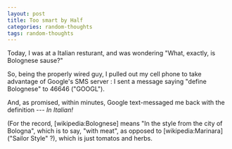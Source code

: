```yaml
---
layout: post
title: Too smart by Half
categories: random-thoughts
tags: random-thoughts
---
```


  <P>Today, I was at a Italian resturant, and was wondering "What, exactly, is Bolognese sause?" </P>
<P>So, being the properly wired guy, I pulled out my cell phone to take advantage of Google's SMS server : I sent a message saying "define Bolognese" to 46646 ("GOOGL").</P>
<P>And, as promised, within minutes, Google text-messaged me back with the definition --- <EM>In Italian!</EM></P>
<P>(For the record, [wikipedia:Bolognese] means "In the style from the city of Bologna", which is to say, "with meat", as opposed to [wikipedia:Marinara] ("Sailor Style" ?), which is just tomatos and herbs.</P>